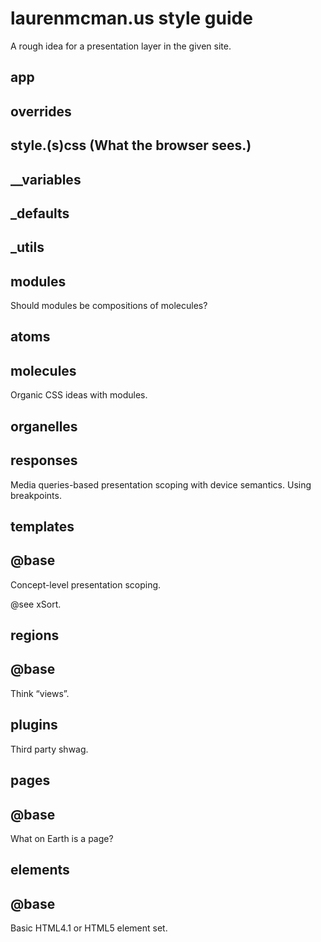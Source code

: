 # laurenmcman.us style guide

A rough idea for a presentation layer in the given site.

## app

## overrides

## style.(s)css (What the browser sees.)

## __variables

## _defaults

## _utils

## modules

Should modules be compositions of molecules?

## atoms

## molecules

Organic CSS ideas with modules.

## organelles

## responses

Media queries-based presentation scoping with device semantics. Using 
breakpoints.

## templates
## @base

Concept-level presentation scoping.

@see xSort.

## regions
## @base

Think “views”.

## plugins

Third party shwag.

## pages
## @base

What on Earth is a page?

## elements
## @base

Basic HTML4.1 or HTML5 element set.
